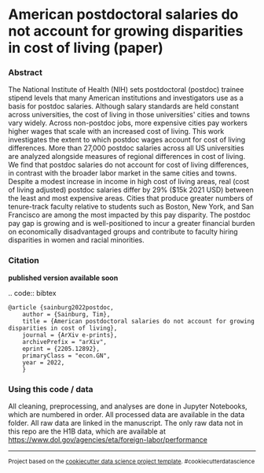 American postdoctoral salaries do not account for growing disparities in cost of living (paper)
==============================

### Abstract

The National Institute of Health (NIH) sets postdoctoral (postdoc) trainee stipend levels that many American institutions and investigators use as a basis for postdoc salaries. Although salary standards are held constant across universities, the cost of living in those universities' cities and towns vary widely. Across non-postdoc jobs, more expensive cities pay workers higher wages that scale with an increased cost of living. This work investigates the extent to which postdoc wages account for cost of living differences. 
More than 27,000 postdoc salaries across all US universities are analyzed alongside measures of regional differences in cost of living. 
We find that postdoc salaries do not account for cost of living differences, in contrast with the broader labor market in the same cities and towns. Despite a modest increase in income in high cost of living areas, real (cost of living adjusted) postdoc salaries differ by 29% ($15k 2021 USD) between the least and most expensive areas. 
Cities that produce greater numbers of tenure-track faculty relative to students such as Boston, New York, and San Francisco are among the most impacted by this pay disparity. The postdoc pay gap is growing and is well-positioned to incur a greater financial burden on economically disadvantaged groups and contribute to faculty hiring disparities in women and racial minorities.

### Citation

**published version available soon**

.. code:: bibtex

    @article {sainburg2022postdoc,
        author = {Sainburg, Tim},
        title = {American postdoctoral salaries do not account for growing disparities in cost of living},
        journal = {ArXiv e-prints},
        archivePrefix = "arXiv",
        eprint = {2205.12892},
        primaryClass = "econ.GN",
        year = 2022,
        }

### Using this code / data

All cleaning, preprocessing, and analyses are done in Jupyter Notebooks, which are numbered in order. All processed data are available in the data folder. All raw data are linked in the manuscript. The only raw data not in this repo are the H1B data, which are available at https://www.dol.gov/agencies/eta/foreign-labor/performance



--------

<p><small>Project based on the <a target="_blank" href="https://drivendata.github.io/cookiecutter-data-science/">cookiecutter data science project template</a>. #cookiecutterdatascience</small></p>
